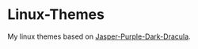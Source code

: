 # Linux-Themes
My linux themes based on [Jasper-Purple-Dark-Dracula](https://www.cinnamon-look.org/p/1891521).
